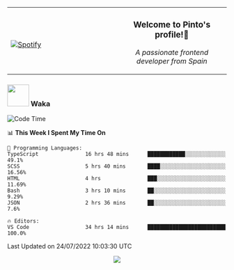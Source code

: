 <table width="100%" align="center"> 
  <tr>
  <td width="50%">
      
&nbsp; <br> [![Spotify](https://novatorem-zeta-rust.vercel.app/api/spotify)](https://open.spotify.com/user/novatorem-zeta-rust)

  </td>
  <td width="50%">
    <h3 align="center">Welcome to Pinto's profile!👋</h3>
    <p align="center"><em>A passionate frontend developer from Spain</em></p>
  </td>
  </table>

### <img src="https://media.giphy.com/media/VgCDAzcKvsR6OM0uWg/giphy.gif" width="50"> Waka

  <!--START_SECTION:waka-->
![Code Time](http://img.shields.io/badge/Code%20Time-697%20hrs%209%20mins-blue)

📊 **This Week I Spent My Time On** 

```text
💬 Programming Languages: 
TypeScript               16 hrs 48 mins      ████████████░░░░░░░░░░░░░   49.1% 
SCSS                     5 hrs 40 mins       ████░░░░░░░░░░░░░░░░░░░░░   16.56% 
HTML                     4 hrs               ███░░░░░░░░░░░░░░░░░░░░░░   11.69% 
Bash                     3 hrs 10 mins       ██░░░░░░░░░░░░░░░░░░░░░░░   9.29% 
JSON                     2 hrs 36 mins       ██░░░░░░░░░░░░░░░░░░░░░░░   7.6%

🔥 Editors: 
VS Code                  34 hrs 14 mins      █████████████████████████   100.0%

```


 Last Updated on 24/07/2022 10:03:30 UTC
<!--END_SECTION:waka-->

<div align="center">
<img src="https://github-readme-stats-gilt-tau.vercel.app/api/top-langs/?username=pinto-hub&layout=compact&theme=dracula" />
</div>
